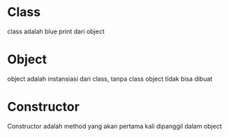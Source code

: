 # Class
 class adalah blue print dari object
 
# Object
 object adalah instansiasi dari class, tanpa class object tidak bisa dibuat

# Constructor
 Constructor adalah method yang akan pertama kali dipanggil dalam object
 